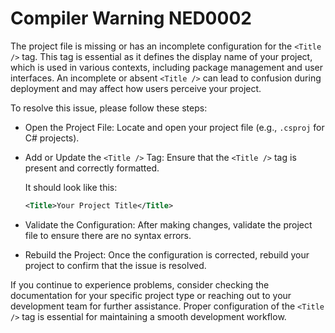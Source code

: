 # Compiler Warning NED0002

The project file is missing or has an incomplete configuration for the `<Title />` tag. This tag is essential as it defines the display name of your project, which is used in various contexts, including package management and user interfaces. An incomplete or absent `<Title />` can lead to confusion during deployment and may affect how users perceive your project.

To resolve this issue, please follow these steps:

- Open the Project File: Locate and open your project file (e.g., `.csproj` for C# projects).

- Add or Update the `<Title />` Tag: Ensure that the `<Title />` tag is present and correctly formatted.

  It should look like this:
  ```xml
  <Title>Your Project Title</Title>
  ```

- Validate the Configuration: After making changes, validate the project file to ensure there are no syntax errors.

- Rebuild the Project: Once the configuration is corrected, rebuild your project to confirm that the issue is resolved.

If you continue to experience problems, consider checking the documentation for your specific project type or reaching out to your development team for further assistance. Proper configuration of the `<Title />` tag is essential for maintaining a smooth development workflow.